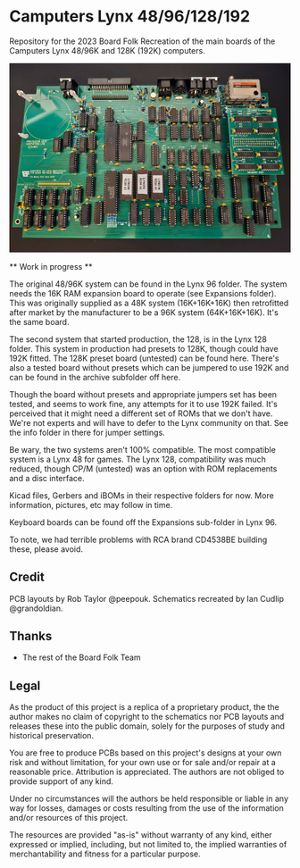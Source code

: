 # Camputers Lynx 48/96/128/192

Repository for the 2023 Board Folk Recreation of the main boards of the Camputers Lynx 48/96K and 128K (192K) computers.

![Built 48/96K board in Green](https://github.com/Board-Folk/Camputers-Lynx/blob/main/images/Lynx4896.png)

** Work in progress **

The original 48/96K system can be found in the Lynx 96 folder. The system needs the 16K RAM expansion board to operate (see Expansions folder). This was originally supplied as a 48K system (16K+16K+16K) then retrofitted after market by the manufacturer to be a 96K system (64K+16K+16K). It's the same board.

The second system that started production, the 128, is in the Lynx 128 folder. This system in production had presets to 128K, though could have 192K fitted. The 128K preset board (untested) can be found here. There's also a tested board without presets which can be jumpered to use 192K and can be found in the archive subfolder off here. 

Though the board without presets and appropriate jumpers set has been tested, and seems to work fine, any attempts for it to use 192K failed. It's perceived that it might need a different set of ROMs that we don't have. We're not experts and will have to defer to the Lynx community on that. See the info folder in there for jumper settings.

Be wary, the two systems aren't 100% compatible. The most compatible system is a Lynx 48 for games. The Lynx 128, compatibility was much reduced, though CP/M (untested) was an option with ROM replacements and a disc interface.

Kicad files, Gerbers and iBOMs in their respective folders for now. More information, pictures, etc may follow in time.

Keyboard boards can be found off the Expansions sub-folder in Lynx 96.

To note, we had terrible problems with RCA brand CD4538BE building these, please avoid.

## Credit

PCB layouts by Rob Taylor @peepouk. Schematics recreated by Ian Cudlip @grandoldian.

## Thanks

  * The rest of the Board Folk Team

## Legal

As the product of this project is a replica of a proprietary product, the the author makes no claim of copyright to the schematics nor PCB layouts and releases these into the public domain, solely for the purposes of study and historical preservation.

You are free to produce PCBs based on this project's designs at your own risk and without limitation, for your own use or for sale and/or repair at a reasonable price. Attribution is appreciated. The authors are not obliged to provide support of any kind. 

Under no circumstances will the authors be held responsible or liable in any way for losses, damages or costs resulting from the use of the information and/or resources of this project. 

The resources are provided "as-is" without warranty of any kind, either expressed or implied, including, but not limited to, the implied warranties of merchantability and fitness for a particular purpose.